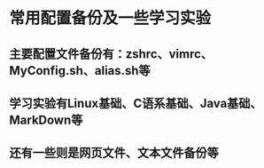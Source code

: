 # 常用配置备份及一些学习实验

## 主要配置文件备份有：zshrc、vimrc、MyConfig.sh、alias.sh等

## 学习实验有Linux基础、C语系基础、Java基础、MarkDown等

## 还有一些则是网页文件、文本文件备份等
